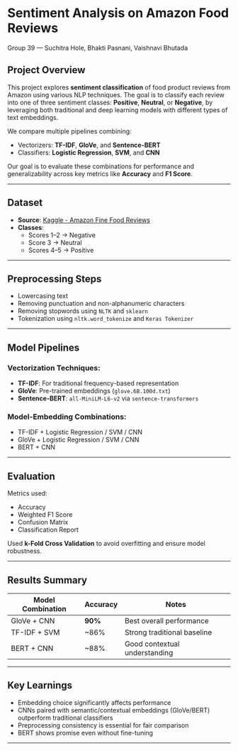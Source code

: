 #  Sentiment Analysis on Amazon Food Reviews  
Group 39 — Suchitra Hole, Bhakti Pasnani, Vaishnavi Bhutada  

##  Project Overview

This project explores **sentiment classification** of food product reviews from Amazon using various NLP techniques. The goal is to classify each review into one of three sentiment classes: **Positive**, **Neutral**, or **Negative**, by leveraging both traditional and deep learning models with different types of text embeddings.

We compare multiple pipelines combining:
- Vectorizers: **TF-IDF**, **GloVe**, and **Sentence-BERT**
- Classifiers: **Logistic Regression**, **SVM**, and **CNN**

Our goal is to evaluate these combinations for performance and generalizability across key metrics like **Accuracy** and **F1 Score**.

---

##  Dataset

- **Source**: [Kaggle - Amazon Fine Food Reviews](https://www.kaggle.com/snap/amazon-fine-food-reviews)
- **Classes**:
  - Scores 1–2 → Negative
  - Score 3 → Neutral
  - Scores 4–5 → Positive

---

##  Preprocessing Steps

- Lowercasing text  
- Removing punctuation and non-alphanumeric characters  
- Removing stopwords using `NLTK` and `sklearn`  
- Tokenization using `nltk.word_tokenize` and `Keras Tokenizer`

---

##  Model Pipelines

###  Vectorization Techniques:
- **TF-IDF**: For traditional frequency-based representation  
- **GloVe**: Pre-trained embeddings (`glove.6B.100d.txt`)  
- **Sentence-BERT**: `all-MiniLM-L6-v2` via `sentence-transformers`

###  Model-Embedding Combinations:
- TF-IDF + Logistic Regression / SVM / CNN  
- GloVe + Logistic Regression / SVM / CNN  
- BERT + CNN

---

##  Evaluation

Metrics used:
- Accuracy  
- Weighted F1 Score  
- Confusion Matrix  
- Classification Report  

Used **k-Fold Cross Validation** to avoid overfitting and ensure model robustness.

---

##  Results Summary

| Model Combination     | Accuracy | Notes                                  |
|-----------------------|----------|----------------------------------------|
| GloVe + CNN           | **90%**  | Best overall performance               |
| TF-IDF + SVM          | ~86%     | Strong traditional baseline            |
| BERT + CNN            | ~88%     | Good contextual understanding          |

---

##  Key Learnings

- Embedding choice significantly affects performance  
- CNNs paired with semantic/contextual embeddings (GloVe/BERT) outperform traditional classifiers  
- Preprocessing consistency is essential for fair comparison  
- BERT shows promise even without fine-tuning  

---


